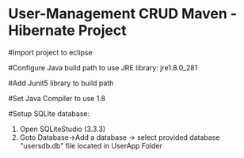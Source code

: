 # User-Management CRUD Maven - Hibernate Project


#Import project to eclipse

#Configure Java build path to use JRE library: jre1.8.0_281

#Add Junit5 library to build path

#Set Java Compiler to use 1.8

#Setup SQLite database:
1) Open SQLiteStudio (3.3.3)
2) Goto Database->Add a database -> select provided database "usersdb.db" file located in UserApp Folder
